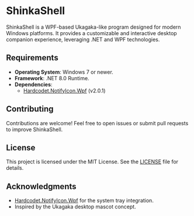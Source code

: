 # ShinkaShell

ShinkaShell is a WPF-based Ukagaka-like program designed for modern Windows platforms. It provides a customizable and interactive desktop companion experience, leveraging .NET and WPF technologies.

## Requirements

- **Operating System**: Windows 7 or newer.
- **Framework**: .NET 8.0 Runtime.
- **Dependencies**: 
  - [Hardcodet.NotifyIcon.Wpf](https://github.com/hardcodet/wpf-notifyicon) (v2.0.1)

## Contributing

Contributions are welcome! Feel free to open issues or submit pull requests to improve ShinkaShell.

## License

This project is licensed under the MIT License. See the [LICENSE](LICENSE) file for details.

## Acknowledgments

- [Hardcodet.NotifyIcon.Wpf](https://github.com/hardcodet/wpf-notifyicon) for the system tray integration.
- Inspired by the Ukagaka desktop mascot concept.